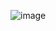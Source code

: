 ![image](https://github.com/PUSHKARMAURYA/dcg-visualization/assets/60316721/19bf896a-f158-402d-afd7-09d8c7fe9e7f)
